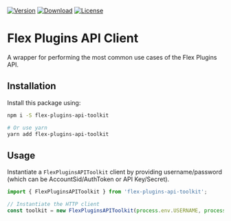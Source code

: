 [![Version](https://img.shields.io/npm/v/flex-plugins-api-toolkit.svg?style=square)](https://www.npmjs.com/package/flex-plugins-api-toolkit)
[![Download](https://img.shields.io/npm/dt/flex-plugins-api-toolkit.svg?style=square)](https://www.npmjs.com/package/flex-plugins-api-toolkit)
[![License](https://img.shields.io/npm/l/flex-plugins-api-toolkit.svg?style=square)](../../LICENSE)

# Flex Plugins API Client

A wrapper for performing the most common use cases of the Flex Plugins API.

## Installation

Install this package using:

```bash
npm i -S flex-plugins-api-toolkit

# Or use yarn
yarn add flex-plugins-api-toolkit
``` 

## Usage

Instantiate a `FlexPluginsAPIToolkit` client by providing username/password (which can be AccountSid/AuthToken or API Key/Secret).

```js
import { FlexPluginsAPIToolkit } from 'flex-plugins-api-toolkit';

// Instantiate the HTTP client
const toolkit = new FlexPluginsAPIToolkit(process.env.USERNAME, process.env.PASSWORD);
```

